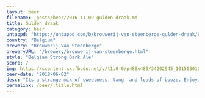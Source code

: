 ```yaml
---
layout: beer
filename: _posts/beer/2016-11-09-gulden-draak.md
title: Gulden draak
category: beer
untappd: "https://untappd.com/b/brouwerij-van-steenberge-gulden-draak/6758"
country: "Belgium"
brewery: "Brouwerij Van Steenberge"
breweryURL: "/brewery/brouwerij-van-steenberge.html"
style: "Belgian Strong Dark Ale"
score: 7
img: https://scontent.xx.fbcdn.net/v/t1.0-0/p480x480/34202945_10156301078063745_2592161575162871808_n.jpg?_nc_cat=103&_nc_ht=scontent.xx&oh=834e507bb3a885848c18daf5ee78a023&oe=5DBB53F9
beer-date: "2018-06-02"
desc: "Its a strange mix of sweetness, tang  and loads of booze. Enjoying this significantly more than the 9000"
permalink: /beer/:title.html
---
```

